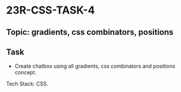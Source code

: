 # 23R-CSS-TASK-4

## Topic: gradients, css combinators, positions

## Task

* Create chatbox using all gradients, css combinators and positions concept.

Tech Stack: CSS.
